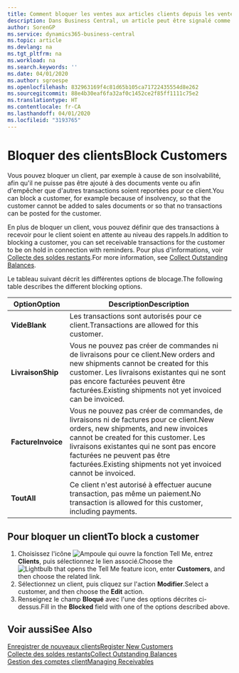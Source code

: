 ```yaml
---
title: Comment bloquer les ventes aux articles clients depuis les ventes ou les achats
description: Dans Business Central, un article peut être signalé comme bloqué pour la vente, bloqué pour l'achat ou bloqué dans tous les cas.
author: SorenGP
ms.service: dynamics365-business-central
ms.topic: article
ms.devlang: na
ms.tgt_pltfrm: na
ms.workload: na
ms.search.keywords: ''
ms.date: 04/01/2020
ms.author: sgroespe
ms.openlocfilehash: 832963169f4c81d65b105ca71722435554d8e262
ms.sourcegitcommit: 88e4b30eaf6fa32af0c1452ce2f85ff1111c75e2
ms.translationtype: HT
ms.contentlocale: fr-CA
ms.lasthandoff: 04/01/2020
ms.locfileid: "3193765"
---
```

# <a name="block-customers"></a><span data-ttu-id="0f28c-103">Bloquer des clients</span><span class="sxs-lookup"><span data-stu-id="0f28c-103">Block Customers</span></span>
<span data-ttu-id="0f28c-104">Vous pouvez bloquer un client, par exemple à cause de son insolvabilité, afin qu'il ne puisse pas être ajouté à des documents vente ou afin d'empêcher que d'autres transactions soient reportées pour ce client.</span><span class="sxs-lookup"><span data-stu-id="0f28c-104">You can block a customer, for example because of insolvency, so that the customer cannot be added to sales documents or so that no transactions can be posted for the customer.</span></span>

<span data-ttu-id="0f28c-105">En plus de bloquer un client, vous pouvez définir que des transactions à recevoir pour le client soient en attente au niveau des rappels.</span><span class="sxs-lookup"><span data-stu-id="0f28c-105">In addition to blocking a customer, you can set receivable transactions for the customer to be on hold in connection with reminders.</span></span> <span data-ttu-id="0f28c-106">Pour plus d'informations, voir [Collecte des soldes restants](receivables-collect-outstanding-balances.md).</span><span class="sxs-lookup"><span data-stu-id="0f28c-106">For more information, see [Collect Outstanding Balances](receivables-collect-outstanding-balances.md).</span></span>   

<span data-ttu-id="0f28c-107">Le tableau suivant décrit les différentes options de blocage.</span><span class="sxs-lookup"><span data-stu-id="0f28c-107">The following table describes the different blocking options.</span></span>  

|<span data-ttu-id="0f28c-108">Option</span><span class="sxs-lookup"><span data-stu-id="0f28c-108">Option</span></span>|<span data-ttu-id="0f28c-109">Description</span><span class="sxs-lookup"><span data-stu-id="0f28c-109">Description</span></span>|  
|--------------------|------------|  
|<span data-ttu-id="0f28c-110">**Vide**</span><span class="sxs-lookup"><span data-stu-id="0f28c-110">**Blank**</span></span>|<span data-ttu-id="0f28c-111">Les transactions sont autorisés pour ce client.</span><span class="sxs-lookup"><span data-stu-id="0f28c-111">Transactions are allowed for this customer.</span></span>|
|<span data-ttu-id="0f28c-112">**Livraison**</span><span class="sxs-lookup"><span data-stu-id="0f28c-112">**Ship**</span></span>|<span data-ttu-id="0f28c-113">Vous ne pouvez pas créer de commandes ni de livraisons pour ce client.</span><span class="sxs-lookup"><span data-stu-id="0f28c-113">New orders and new shipments cannot be created for this customer.</span></span> <span data-ttu-id="0f28c-114">Les livraisons existantes qui ne sont pas encore facturées peuvent être facturées.</span><span class="sxs-lookup"><span data-stu-id="0f28c-114">Existing shipments not yet invoiced can be invoiced.</span></span>|  
|<span data-ttu-id="0f28c-115">**Facture**</span><span class="sxs-lookup"><span data-stu-id="0f28c-115">**Invoice**</span></span>|<span data-ttu-id="0f28c-116">Vous ne pouvez pas créer de commandes, de livraisons ni de factures pour ce client.</span><span class="sxs-lookup"><span data-stu-id="0f28c-116">New orders, new shipments, and new invoices cannot be created for this customer.</span></span> <span data-ttu-id="0f28c-117">Les livraisons existantes qui ne sont pas encore facturées ne peuvent pas être facturées.</span><span class="sxs-lookup"><span data-stu-id="0f28c-117">Existing shipments not yet invoiced cannot be invoiced.</span></span>|  
|<span data-ttu-id="0f28c-118">**Tout**</span><span class="sxs-lookup"><span data-stu-id="0f28c-118">**All**</span></span>|<span data-ttu-id="0f28c-119">Ce client n'est autorisé à effectuer aucune transaction, pas même un paiement.</span><span class="sxs-lookup"><span data-stu-id="0f28c-119">No transaction is allowed for this customer, including payments.</span></span>|  

## <a name="to-block-a-customer"></a><span data-ttu-id="0f28c-120">Pour bloquer un client</span><span class="sxs-lookup"><span data-stu-id="0f28c-120">To block a customer</span></span>  
1. <span data-ttu-id="0f28c-121">Choisissez l'icône ![Ampoule qui ouvre la fonction Tell Me](media/ui-search/search_small.png "Dites-moi ce que vous voulez faire"), entrez **Clients**, puis sélectionnez le lien associé.</span><span class="sxs-lookup"><span data-stu-id="0f28c-121">Choose the ![Lightbulb that opens the Tell Me feature](media/ui-search/search_small.png "Tell me what you want to do") icon, enter **Customers**, and then choose the related link.</span></span>
2. <span data-ttu-id="0f28c-122">Sélectionnez un client, puis cliquez sur l'action **Modifier**.</span><span class="sxs-lookup"><span data-stu-id="0f28c-122">Select a customer, and then choose the **Edit** action.</span></span>
3. <span data-ttu-id="0f28c-123">Renseignez le champ **Bloqué** avec l'une des options décrites ci-dessus.</span><span class="sxs-lookup"><span data-stu-id="0f28c-123">Fill in the **Blocked** field with one of the options described above.</span></span>

## <a name="see-also"></a><span data-ttu-id="0f28c-124">Voir aussi</span><span class="sxs-lookup"><span data-stu-id="0f28c-124">See Also</span></span>  
[<span data-ttu-id="0f28c-125">Enregistrer de nouveaux clients</span><span class="sxs-lookup"><span data-stu-id="0f28c-125">Register New Customers</span></span>](sales-how-register-new-customers.md)  
[<span data-ttu-id="0f28c-126">Collecte des soldes restants</span><span class="sxs-lookup"><span data-stu-id="0f28c-126">Collect Outstanding Balances</span></span>](receivables-collect-outstanding-balances.md)  
[<span data-ttu-id="0f28c-127">Gestion des comptes client</span><span class="sxs-lookup"><span data-stu-id="0f28c-127">Managing Receivables</span></span>](receivables-manage-receivables.md)  
